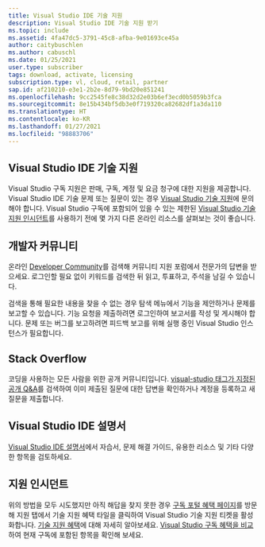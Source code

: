 ```yaml
---
title: Visual Studio IDE 기술 지원
description: Visual Studio IDE 기술 지원 받기
ms.topic: include
ms.assetid: 4fa47dc5-3791-45c8-afba-9e01693ce45a
author: caitybuschlen
ms.author: cabuschl
ms.date: 01/25/2021
user.type: subscriber
tags: download, activate, licensing
subscription.type: vl, cloud, retail, partner
sap.id: af210210-e3e1-2b2e-8d79-9bd20e851241
ms.openlocfilehash: 9cc2545fe8c38d32d2e03b6ef3ecd0b5059b3fca
ms.sourcegitcommit: 8e15b434bf5db3e0f719320ca82682df1a3da110
ms.translationtype: HT
ms.contentlocale: ko-KR
ms.lasthandoff: 01/27/2021
ms.locfileid: "98883706"
---
```

## <a name="visual-studio-ide-technical-support"></a>Visual Studio IDE 기술 지원  

Visual Studio 구독 지원은 판매, 구독, 계정 및 요금 청구에 대한 지원을 제공합니다. Visual Studio IDE 기술 문제 또는 질문이 있는 경우 [Visual Studio 기술 지원](https://visualstudio.microsoft.com/vs/support/)에 문의해야 합니다. Visual Studio 구독에 포함되어 있을 수 있는 제한된 [Visual Studio 기술 지원 인시던트](https://docs.microsoft.com/visualstudio/subscriptions/vs-tech-support)를 사용하기 전에 몇 가지 다른 온라인 리소스를 살펴보는 것이 좋습니다.

## <a name="developer-community"></a>개발자 커뮤니티 

온라인 [Developer Community](https://developercommunity.visualstudio.com/)를 검색해 커뮤니티 지원 포럼에서 전문가의 답변을 받으세요. 로그인할 필요 없이 키워드를 검색한 뒤 읽고, 투표하고, 주석을 남길 수 있습니다.  

검색을 통해 필요한 내용을 찾을 수 없는 경우 탐색 메뉴에서 기능을 제안하거나 문제를 보고할 수 있습니다. 기능 요청을 제출하려면 로그인하여 보고서를 작성 및 게시해야 합니다. 문제 또는 버그를 보고하려면 피드백 보고를 위해 실행 중인 Visual Studio 인스턴스가 필요합니다.   

## <a name="stack-overflow"></a>Stack Overflow 

코딩을 사용하는 모든 사람을 위한 공개 커뮤니티입니다. [visual-studio 태그가 지정된 공개 Q&A](https://stackoverflow.com/questions/tagged/visual-studio?tab=Newest)를 검색하여 이미 제출된 질문에 대한 답변을 확인하거나 계정을 등록하고 새 질문을 제출합니다.  

## <a name="visual-studio-ide-documentation"></a>Visual Studio IDE 설명서 

[Visual Studio IDE 설명서](https://docs.microsoft.com/visualstudio/ide/)에서 자습서, 문제 해결 가이드, 유용한 리소스 및 기타 다양한 항목을 검토하세요. 

## <a name="support-incidents"></a>지원 인시던트 

위의 방법을 모두 시도했지만 아직 해답을 찾지 못한 경우 [구독 포털 혜택 페이지](https://my.visualstudio.com/Benefits)를 방문해 지원 탭에서 기술 지원 혜택 타일을 클릭하여 Visual Studio 기술 지원 티켓을 활성화합니다. [기술 지원 혜택](https://docs.microsoft.com/visualstudio/subscriptions/vs-tech-support)에 대해 자세히 알아보세요. [Visual Studio 구독 혜택을 비교](https://visualstudio.microsoft.com/vs/benefits/#azure?cat=visual-studio-enterprise-subscription)하여 현재 구독에 포함된 항목을 확인해 보세요.